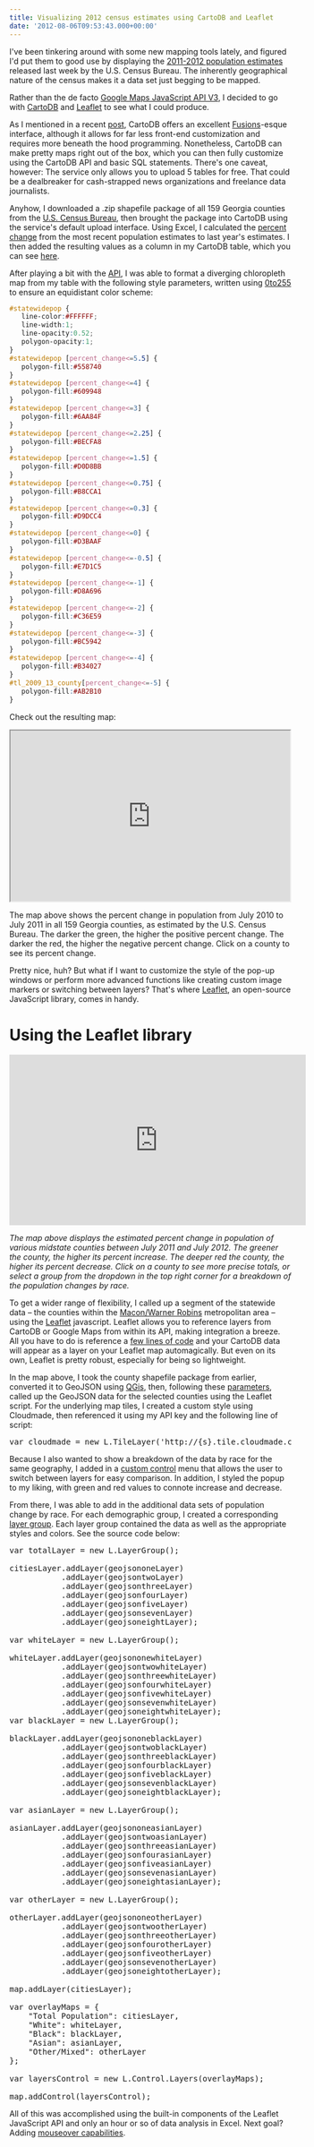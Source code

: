 ```yaml
---
title: Visualizing 2012 census estimates using CartoDB and Leaflet
date: '2012-08-06T09:53:43.000+00:00'
---
```


I've been tinkering around with some new mapping tools lately, and figured I'd put them to good use by displaying the <a href="http://www.census.gov/popest/">2011-2012 population estimates</a> released last week by the U.S. Census Bureau. The inherently geographical nature of the census makes it a data set just begging to be mapped.

Rather than the de facto <a href="https://developers.google.com/maps/documentation/javascript/">Google Maps JavaScript API V3</a>, I decided to go with <a href="http://cartodb.com">CartoDB</a> and <a href="http://leaflet.cloudmade.com">Leaflet</a> to see what I could produce.

As I mentioned in a recent <a href="http://carlvlewis.net/?p=2422">post</a>, CartoDB offers an excellent <a href="http://google.com/fusiontables">Fusions</a>-esque interface, although it allows for far less front-end customization and requires more beneath the hood programming. Nonetheless, CartoDB can make pretty maps right out of the box, which you can then fully customize using the CartoDB API and basic SQL statements. There's one caveat, however: The service only allows you to upload 5 tables for free. That could be a dealbreaker for cash-strapped news organizations and freelance data journalists.

Anyhow, I downloaded a .zip shapefile package of all 159 Georgia counties from the <a href="http://www.census.gov/geo/www/cob/co2000.html">U.S. Census Bureau</a>, then brought the package into CartoDB using the service's default upload interface. Using Excel, I calculated the <a href="http://www.mathgoodies.com/lessons/percent/change.html">percent change</a> from the most recent population estimates to last year's estimates. I then added the resulting values as a column in my CartoDB table, which you can see <a href="https://carlvlewis.cartodb.com/tables/2948">here</a>.

After playing a bit with the <a href="http://developers.cartodb.com/documentation/cartodb-apis.html">API</a>, I was able to format a diverging chloropleth map from my table with the following style parameters, written using <a href="http://0to255.com">0to255</a> to ensure an equidistant color scheme:

```css
#statewidepop {
   line-color:#FFFFFF;
   line-width:1;
   line-opacity:0.52;
   polygon-opacity:1;
}
#statewidepop [percent_change<=5.5] {
   polygon-fill:#558740
}
#statewidepop [percent_change<=4] {
   polygon-fill:#609948
}
#statewidepop [percent_change<=3] {
   polygon-fill:#6AA84F
}
#statewidepop [percent_change<=2.25] {
   polygon-fill:#BECFA8
}
#statewidepop [percent_change<=1.5] {
   polygon-fill:#D0D8BB
}
#statewidepop [percent_change<=0.75] {
   polygon-fill:#B8CCA1
}
#statewidepop [percent_change<=0.3] {
   polygon-fill:#D9DCC4
}
#statewidepop [percent_change<=0] {
   polygon-fill:#D3BAAF
}
#statewidepop [percent_change<=-0.5] {
   polygon-fill:#E7D1C5
}
#statewidepop [percent_change<=-1] {
   polygon-fill:#D8A696
}
#statewidepop [percent_change<=-2] {
   polygon-fill:#C36E59
}
#statewidepop [percent_change<=-3] {
   polygon-fill:#BC5942
}
#statewidepop [percent_change<=-4] {
   polygon-fill:#B34027
}
#tl_2009_13_county[percent_change<=-5] {
   polygon-fill:#AB2B10
}
````

Check out the resulting map:

<iframe src="https://carlvlewis.cartodb.com/tables/statewidepop/embed_map" width="500" height="305"></iframe>

<em></em>

The map above shows the percent change in population from July 2010 to July 2011 in all 159 Georgia counties, as estimated by the U.S. Census Bureau. The darker the green, the higher the positive percent change. The darker the red, the higher the negative percent change. Click on a county to see its percent change.<br />
<!--more-->

Pretty nice, huh? But what if I want to customize the style of the pop-up windows or perform more advanced functions like creating custom image markers or switching between layers? That's where <a href="http://leaflet.cloudmade.com">Leaflet</a>, an open-source JavaScript library, comes in handy.
<h1>Using the Leaflet library</h1>

<iframe src="http://carlvlewis.net/leaflet/home%20copy.html" frameborder="no" scrolling="no" width="530" height="305"></iframe>

<em>The map above displays the estimated percent change in population of various midstate counties between July 2011 and July 2012. The greener the county, the higher its percent increase. The deeper red the county, the higher its percent decrease. Click on a county to see more precise totals, or select a group from the dropdown in the top right corner for a breakdown of the population changes by race.</em>

To get a wider range of flexibility, I called up a segment of the statewide data – the counties within the <a href="http://www.google.com/url?sa=t&amp;rct=j&amp;q=&amp;esrc=s&amp;source=web&amp;cd=3&amp;ved=0CHsQFjAC&amp;url=http%3A%2F%2Fen.wikipedia.org%2Fwiki%2FMacon%2C_Georgia&amp;ei=77LBT8O0B6al2AW6qYlk&amp;usg=AFQjCNFR3fNx8wCTK88zuWVl30ObDsMuwg">Macon/Warner Robins</a> metropolitan area – using the <a href="http://leaflet.cloudmade.com">Leaflet</a> javascript. Leaflet allows you to reference layers from CartoDB or Google Maps from within its API, making integration a breeze. All you have to do is reference a <a href="http://developers.cartodb.com/documentation/cartodb-apis.html#section-7">few lines of code</a> and your CartoDB data will appear as a layer on your Leaflet map automagically. But even on its own, Leaflet is pretty robust, especially for being so lightweight.

In the map above, I took the county shapefile package from earlier, converted it to GeoJSON using <a href="http://www.kyngchaos.com/software/qgis">QGis</a>, then, following these <a href="http://leaflet.cloudmade.com/reference.html#geojson">parameters</a>, called up the GeoJSON data for the selected counties using the Leaflet script. For the underlying map tiles, I created a custom style using Cloudmade, then referenced it using my API key and the following line of script:
<pre class="javascript">var cloudmade = new L.TileLayer('http://{s}.tile.cloudmade.com/41fc7e18cef34d6fb34756efd8240787/63501/256/{z}/{x}/{y}.png',</pre>

Because I also wanted to show a breakdown of the data by race for the same geography, I added in a <a href="http://leaflet.cloudmade.com/reference.html#control-layers">custom control</a> menu that allows the user to switch between layers for easy comparison. In addition, I styled the popup to my liking, with green and red values to connote increase and decrease.

From there, I was able to add in the additional data sets of population change by race. For each demographic group, I created a corresponding <a href="http://leaflet.cloudmade.com/reference.html#layergroup">layer group</a>. Each layer group contained the data as well as the appropriate styles and colors. See the source code below:
<pre name="code" class="javascript">var totalLayer = new L.LayerGroup();

citiesLayer.addLayer(geojsononeLayer)
           .addLayer(geojsontwoLayer)
           .addLayer(geojsonthreeLayer)
           .addLayer(geojsonfourLayer)
           .addLayer(geojsonfiveLayer)
           .addLayer(geojsonsevenLayer)
           .addLayer(geojsoneightLayer);

var whiteLayer = new L.LayerGroup();

whiteLayer.addLayer(geojsononewhiteLayer)
           .addLayer(geojsontwowhiteLayer)
           .addLayer(geojsonthreewhiteLayer)
           .addLayer(geojsonfourwhiteLayer)
           .addLayer(geojsonfivewhiteLayer)
           .addLayer(geojsonsevenwhiteLayer)
           .addLayer(geojsoneightwhiteLayer);
var blackLayer = new L.LayerGroup();

blackLayer.addLayer(geojsononeblackLayer)
           .addLayer(geojsontwoblackLayer)
           .addLayer(geojsonthreeblackLayer)
           .addLayer(geojsonfourblackLayer)
           .addLayer(geojsonfiveblackLayer)
           .addLayer(geojsonsevenblackLayer)
           .addLayer(geojsoneightblackLayer);

var asianLayer = new L.LayerGroup();

asianLayer.addLayer(geojsononeasianLayer)
           .addLayer(geojsontwoasianLayer)
           .addLayer(geojsonthreeasianLayer)
           .addLayer(geojsonfourasianLayer)
           .addLayer(geojsonfiveasianLayer)
           .addLayer(geojsonsevenasianLayer)
           .addLayer(geojsoneightasianLayer);

var otherLayer = new L.LayerGroup();

otherLayer.addLayer(geojsononeotherLayer)
           .addLayer(geojsontwootherLayer)
           .addLayer(geojsonthreeotherLayer)
           .addLayer(geojsonfourotherLayer)
           .addLayer(geojsonfiveotherLayer)
           .addLayer(geojsonsevenotherLayer)
           .addLayer(geojsoneightotherLayer);

map.addLayer(citiesLayer);

var overlayMaps = {
    "Total Population": citiesLayer,
    "White": whiteLayer,
    "Black": blackLayer,
    "Asian": asianLayer,
    "Other/Mixed": otherLayer
};

var layersControl = new L.Control.Layers(overlayMaps);

map.addControl(layersControl);</pre>

All of this was accomplished using the built-in components of the Leaflet JavaScript API and only an hour or so of data analysis in Excel. Next goal? Adding <a href="http://palewi.re/posts/2012/03/26/leaflet-recipe-hover-events-features-and-polygons/">mouseover capabilities</a>.

&nbsp;
